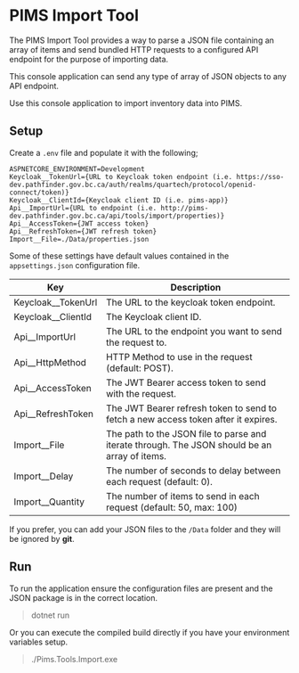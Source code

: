 # PIMS Import Tool

The PIMS Import Tool provides a way to parse a JSON file containing an array of items and send bundled HTTP requests to a configured API endpoint for the purpose of importing data.

This console application can send any type of array of JSON objects to any API endpoint.

Use this console application to import inventory data into PIMS.

## Setup

Create a `.env` file and populate it with the following;

```
ASPNETCORE_ENVIRONMENT=Development
Keycloak__TokenUrl={URL to Keycloak token endpoint (i.e. https://sso-dev.pathfinder.gov.bc.ca/auth/realms/quartech/protocol/openid-connect/token)}
Keycloak__ClientId={Keycloak client ID (i.e. pims-app)}
Api__ImportUrl={URL to endpoint (i.e. http://pims-dev.pathfinder.gov.bc.ca/api/tools/import/properties)}
Api__AccessToken={JWT access token}
Api__RefreshToken={JWT refresh token}
Import__File=./Data/properties.json
```

Some of these settings have default values contained in the `appsettings.json` configuration file.

| Key                  | Description                                                                                   |
| -------------------- | --------------------------------------------------------------------------------------------- |
| Keycloak\_\_TokenUrl | The URL to the keycloak token endpoint.                                                       |
| Keycloak\_\_ClientId | The Keycloak client ID.                                                                       |
| Api\_\_ImportUrl     | The URL to the endpoint you want to send the request to.                                      |
| Api\_\_HttpMethod    | HTTP Method to use in the request (default: POST).                                            |
| Api\_\_AccessToken   | The JWT Bearer access token to send with the request.                                         |
| Api\_\_RefreshToken  | The JWT Bearer refresh token to send to fetch a new access token after it expires.            |
| Import\_\_File       | The path to the JSON file to parse and iterate through. The JSON should be an array of items. |
| Import\_\_Delay      | The number of seconds to delay between each request (default: 0).                             |
| Import\_\_Quantity   | The number of items to send in each request (default: 50, max: 100)                           |

If you prefer, you can add your JSON files to the `/Data` folder and they will be ignored by **git**.

## Run

To run the application ensure the configuration files are present and the JSON package is in the correct location.

> dotnet run

Or you can execute the compiled build directly if you have your environment variables setup.

> ./Pims.Tools.Import.exe
